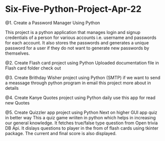 # Six-Five-Python-Project-Apr-22

@1. Create a Password Manager Using Python

This project is a python application that manages login and signup credentials of a person for various accounts i.e. username and passwords for each account. It also stores the passwords and generates a unique password for a user if they do not want to generate new passwords by themselves.

@2. Create Flash card project using Python
Uploaded  documentation file in Flash card folder check out

@3. Create Brithday Wisher project using Python (SMTP)
if we want to send a meassage through python program in email this project more about in details 

@4. Create Kanye Quotes project using Python
daily use this app for read new Quotes 

@5. Create Quizzler app project using Python
Next on higher GUI app quiz in better way
This a quiz game wriiten in python which helps in increasing our general knowledge. It fetches true/false type question from Open trivia DB Api. It dislays questions to player in the from of flash cards using tkinter package. The current and final score is also displayed.

